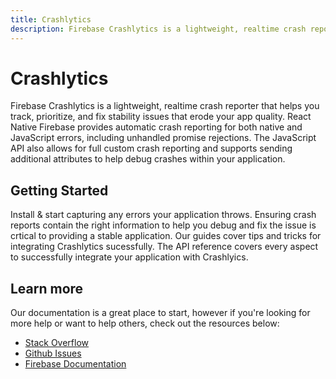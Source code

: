 ```yaml
---
title: Crashlytics
description: Firebase Crashlytics is a lightweight, realtime crash reporter that helps you track, prioritize, and fix stability issues that erode your app quality.
---
```


# Crashlytics

Firebase Crashlytics is a lightweight, realtime crash reporter that helps you track, prioritize, and fix stability issues that erode your app quality.
React Native Firebase provides automatic crash reporting for both native and JavaScript errors, including unhandled promise rejections.
The JavaScript API also allows for full custom crash reporting and supports sending additional attributes to help debug crashes within your
application.

<Youtube id="k_mdNRZzd30" />

## Getting Started

<Grid>
	<Block
		icon="build"
		color="#ffc107"
		title="Quick Start"
		to="/quick-start"
	>
	  Install & start capturing any errors your application throws.
  </Block>
	<Block
		icon="school"
		color="#4CAF50"
		title="Guides"
		version={false}
		to="/guides?tags=crashlytics"
	>
    Ensuring crash reports contain the right information to help you debug and fix the issue is crtical to providing
    a stable application. Our guides cover tips and tricks for integrating Crashlytics sucessfully.
	</Block>
  <Block
		icon="layers"
		color="#03A9F4"
		title="Reference"
		to="/reference"
	>
    The API reference covers every aspect to successfully integrate your application with
    Crashlyics.
	</Block>
</Grid>

## Learn more

Our documentation is a great place to start, however if you're looking for more help or want to help others,
check out the resources below:

- [Stack Overflow](https://stackoverflow.com/questions/tagged/react-native-firebase-crashlytics)
- [Github Issues](https://github.com/invertase/react-native-firebase/issues?utf8=%E2%9C%93&q=is%3Aissue+sort%3Aupdated-desc+label%3Acrashlytics+)
- [Firebase Documentation](https://firebase.google.com/docs/functions?utm_source=invertase&utm_medium=react-native-firebase&utm_campaign=crashlytics)
